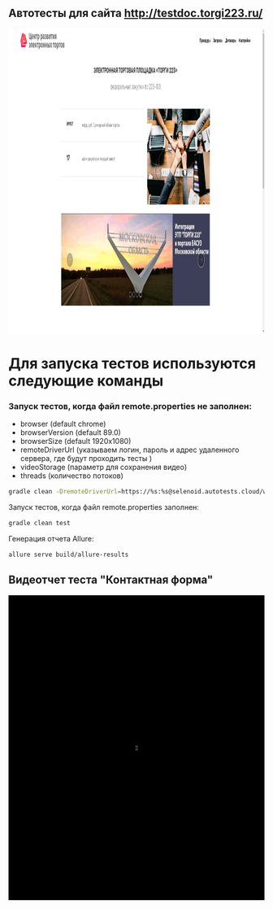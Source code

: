 ## Автотесты для сайта http://testdoc.torgi223.ru/
<img src="image/ebf1e367df6ea359.png" height="600" width="1000">

# Для запуска тестов используются следующие команды

### Запуск тестов, когда файл remote.properties не заполнен:

* browser (default chrome)
* browserVersion (default 89.0)
* browserSize (default 1920x1080)
* remoteDriverUrl (указываем логин, пароль и адрес удаленного сервера, где будут проходить тесты )
* videoStorage (параметр для сохранения видео)
* threads (количество потоков)
```bash
gradle clean -DremoteDriverUrl=https://%s:%s@selenoid.autotests.cloud/wd/hub/ -DvideoStorage=https://selenoid.autotests.cloud/video/ -Dthreads=1 test
```

Запуск тестов, когда файл remote.properties заполнен:
```bash
gradle clean test
```

Генерация отчета Allure:
```bash
allure serve build/allure-results
```


## Видеотчет теста "Контактная форма"
<img src="image/Gif.gif" height="600" width="1000">

